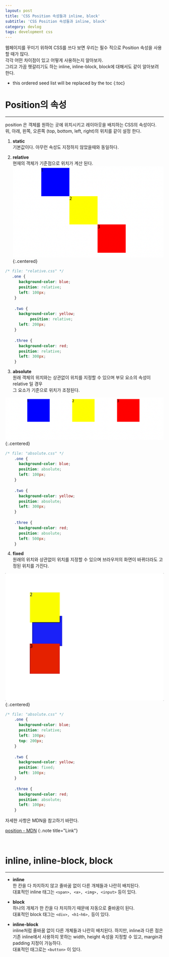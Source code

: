 ```yaml
---
layout: post
title: 'CSS Position 속성들과 inline, block'
subtitle: 'CSS Position 속성들과 inline, block'
category: devlog
tags: development css
---
```

[position - MDN]:https://developer.mozilla.org/ko/docs/Web/CSS/position
웹페이지를 꾸미기 위하여 CSS를 쓰다 보면 우리는 필수 적으로 Position 속성을 사용할 때가 많다.  
각각 어떤 차이점이 있고 어떻게 사용하는지 알아보자.  
그리고 가끔 헷갈리기도 하는 inline, inline-block, block에 대해서도 같이 알아보려 한다.  

<!--more-->

* this ordered seed list will be replaced by the toc
{:toc}  

# Position의 속성  
---  
position 은 객체를 원하는 곳에 위치시키고 레이아웃을 배치하는 CSS의 속성이다.  
위, 아래, 왼쪽, 오른쪽 (top, bottom, left, right)의 위치를 같이 설정 한다.  

1. __static__  
기본값이다. 아무런 속성도 지정하지 않았을때와 동일하다.  

2. __relative__  
현재의 객체가 기준점으로 위치가 계산 된다.  
![relative](asset/img/../../../../../assets/img/develop/2022-03-01-develop/2022-03-01-static.png){:.centered}  

```css
/* file: "relative.css" */
   .one {
      background-color: blue;
      position: relative;
      left: 100px;
    }

    .two {
      background-color: yellow;
           position: relative;
      left: 200px;
    }

    .three {
      background-color: red;
      position: relative;
      left: 300px;
    }
```

3. __absolute__  
원래 객체의 위치와는 상관없이 위치를 지정할 수 있으며 부모 요소의 속성이 relative 일 경우  
그 요소가 기준으로 위치가 조정된다.  

![absolute](asset/img/../../../../../assets/img/develop/2022-03-01-develop/2022-03-01-absolute.png){:.centered}  
```css
/* file: "absolute.css" */
    .one {
      background-color: blue;
      position: absolute;
      left: 100px;
    }

    .two {
      background-color: yellow;
      position: absolute;
      left: 300px;
    }

    .three {
      background-color: red;
      position: absolute;
      left: 500px;
    }
```
4. __fixed__  
원래의 위치와 상관없이 위치를 지정할 수 있으며 브라우저의 화면이 바뀌더라도 고정된 위치를 가진다.  

![fixed](asset/img/../../../../../assets/img/develop/2022-03-01-develop/2022-03-01-fixed.gif){:.centered}  
```css
/* file: "absolute.css" */
    .one {
      background-color: blue;
      position: relative;
      left: 100px;
      top: 200px;
    }

    .two {
      background-color: yellow;
      position: fixed;
      left: 100px;
    }

    .three {
      background-color: red;
      position: absolute;
      left: 100px;
    }
```  

자세한 사항은 MDN을 참고하기 바란다.  

[position - MDN]
{:.note title="Link"}  

<br>  

# inline, inline-block, block  
---  

* __inline__  
한 칸을 다 차지하지 않고 줄바꿈 없이 다른 개체들과 나란히 배치된다.  
대표적인 inline 태그는 `<span>, <a>, <img>, <input>` 등이 있다.

* __block__  
하나의 개체가 한 칸을 다 차지하기 때문에 자동으로 줄바꿈이 된다.  
대표적인 block 태그는 `<div>, <h1~h6>,` 등이 있다.  

* __inline-block__  
inline처럼 줄바꿈 없이 다른 개체들과 나란히 배치된다. 하지만, inline과 다른 점은  
기존 inline에서 사용하지 못하는 width, height 속성을 지정할 수 있고, margin과  
padding 지정이 가능하다.  
대표적인 태그로는 `<button>` 이 있다.

